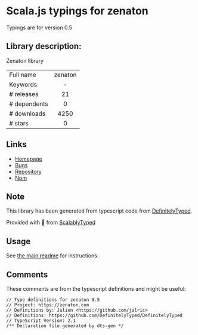 
# Scala.js typings for zenaton

Typings are for version 0.5

## Library description:
Zenaton library

|                    |                 |
| ------------------ | :-------------: |
| Full name          | zenaton |
| Keywords           | - |
| # releases         | 21 |
| # dependents       | 0 |
| # downloads        | 4250 |
| # stars            | 0 |

## Links
- [Homepage](https://zenaton.com)
- [Bugs](https://github.com/zenaton/zenaton-node/issues)
- [Repository](https://github.com/zenaton/zenaton-node)
- [Npm](https://www.npmjs.com/package/zenaton)
    


## Note
This library has been generated from typescript code from [DefinitelyTyped](https://definitelytyped.org).

Provided with :purple_heart: from [ScalablyTyped](https://github.com/oyvindberg/ScalablyTyped)

## Usage
See [the main readme](../../readme.md) for instructions.

## Comments

These comments are from the typescript definitions and might be useful:
```
// Type definitions for zenaton 0.5
// Project: https://zenaton.com
// Definitions by: Julien <https://github.com/jalric>
// Definitions: https://github.com/DefinitelyTyped/DefinitelyTyped
// TypeScript Version: 2.1
/** Declaration file generated by dts-gen */


```

